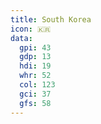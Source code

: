 ```yaml
---
title: South Korea
icon: 🇰🇷
data:
  gpi: 43
  gdp: 13
  hdi: 19
  whr: 52
  col: 123
  gci: 37
  gfs: 58
---
```

